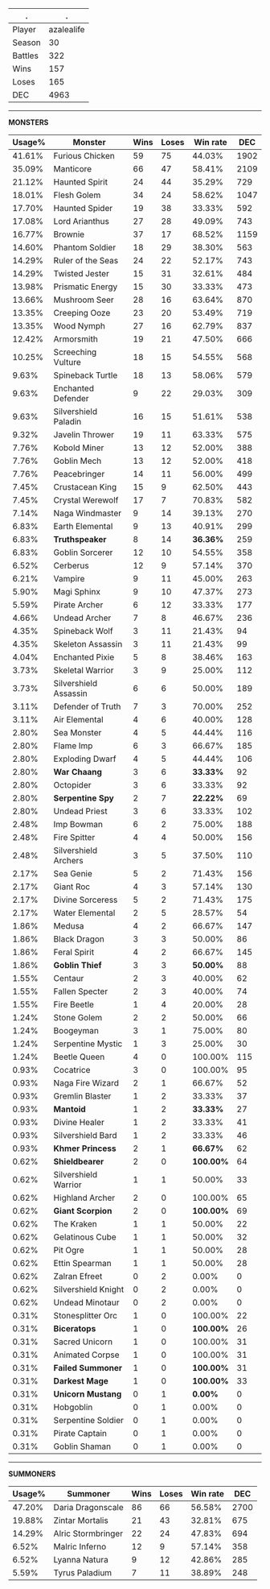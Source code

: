 .|.
|-|-
Player|azalealife
Season|30
Battles|322
Wins|157
Loses|165
DEC|4963

---
**MONSTERS**

Usage%|Monster|Wins|Loses|Win rate|DEC|
-|-|-|-|-|-|
41.61%|Furious Chicken|59|75|44.03%|1902|
35.09%|Manticore|66|47|58.41%|2109|
21.12%|Haunted Spirit|24|44|35.29%|729|
18.01%|Flesh Golem|34|24|58.62%|1047|
17.70%|Haunted Spider|19|38|33.33%|592|
17.08%|Lord Arianthus|27|28|49.09%|743|
16.77%|Brownie|37|17|68.52%|1159|
14.60%|Phantom Soldier|18|29|38.30%|563|
14.29%|Ruler of the Seas|24|22|52.17%|743|
14.29%|Twisted Jester|15|31|32.61%|484|
13.98%|Prismatic Energy|15|30|33.33%|473|
13.66%|Mushroom Seer|28|16|63.64%|870|
13.35%|Creeping Ooze|23|20|53.49%|719|
13.35%|Wood Nymph|27|16|62.79%|837|
12.42%|Armorsmith|19|21|47.50%|666|
10.25%|Screeching Vulture|18|15|54.55%|568|
9.63%|Spineback Turtle|18|13|58.06%|579|
9.63%|Enchanted Defender|9|22|29.03%|309|
9.63%|Silvershield Paladin|16|15|51.61%|538|
9.32%|Javelin Thrower|19|11|63.33%|575|
7.76%|Kobold Miner|13|12|52.00%|388|
7.76%|Goblin Mech|13|12|52.00%|418|
7.76%|Peacebringer|14|11|56.00%|499|
7.45%|Crustacean King|15|9|62.50%|443|
7.45%|Crystal Werewolf|17|7|70.83%|582|
7.14%|Naga Windmaster|9|14|39.13%|270|
6.83%|Earth Elemental|9|13|40.91%|299|
6.83%|**Truthspeaker**|8|14|**36.36%**|259|
6.83%|Goblin Sorcerer|12|10|54.55%|358|
6.52%|Cerberus|12|9|57.14%|370|
6.21%|Vampire|9|11|45.00%|263|
5.90%|Magi Sphinx|9|10|47.37%|273|
5.59%|Pirate Archer|6|12|33.33%|177|
4.66%|Undead Archer|7|8|46.67%|236|
4.35%|Spineback Wolf|3|11|21.43%|94|
4.35%|Skeleton Assassin|3|11|21.43%|99|
4.04%|Enchanted Pixie|5|8|38.46%|163|
3.73%|Skeletal Warrior|3|9|25.00%|112|
3.73%|Silvershield Assassin|6|6|50.00%|189|
3.11%|Defender of Truth|7|3|70.00%|252|
3.11%|Air Elemental|4|6|40.00%|128|
2.80%|Sea Monster|4|5|44.44%|116|
2.80%|Flame Imp|6|3|66.67%|185|
2.80%|Exploding Dwarf|4|5|44.44%|106|
2.80%|**War Chaang**|3|6|**33.33%**|92|
2.80%|Octopider|3|6|33.33%|92|
2.80%|**Serpentine Spy**|2|7|**22.22%**|69|
2.80%|Undead Priest|3|6|33.33%|102|
2.48%|Imp Bowman|6|2|75.00%|188|
2.48%|Fire Spitter|4|4|50.00%|156|
2.48%|Silvershield Archers|3|5|37.50%|110|
2.17%|Sea Genie|5|2|71.43%|156|
2.17%|Giant Roc|4|3|57.14%|130|
2.17%|Divine Sorceress|5|2|71.43%|175|
2.17%|Water Elemental|2|5|28.57%|54|
1.86%|Medusa|4|2|66.67%|147|
1.86%|Black Dragon|3|3|50.00%|86|
1.86%|Feral Spirit|4|2|66.67%|145|
1.86%|**Goblin Thief**|3|3|**50.00%**|88|
1.55%|Centaur|2|3|40.00%|62|
1.55%|Fallen Specter|2|3|40.00%|74|
1.55%|Fire Beetle|1|4|20.00%|28|
1.24%|Stone Golem|2|2|50.00%|66|
1.24%|Boogeyman|3|1|75.00%|80|
1.24%|Serpentine Mystic|1|3|25.00%|30|
1.24%|Beetle Queen|4|0|100.00%|115|
0.93%|Cocatrice|3|0|100.00%|95|
0.93%|Naga Fire Wizard|2|1|66.67%|52|
0.93%|Gremlin Blaster|1|2|33.33%|37|
0.93%|**Mantoid**|1|2|**33.33%**|27|
0.93%|Divine Healer|1|2|33.33%|41|
0.93%|Silvershield Bard|1|2|33.33%|46|
0.93%|**Khmer Princess**|2|1|**66.67%**|62|
0.62%|**Shieldbearer**|2|0|**100.00%**|64|
0.62%|Silvershield Warrior|1|1|50.00%|33|
0.62%|Highland Archer|2|0|100.00%|65|
0.62%|**Giant Scorpion**|2|0|**100.00%**|69|
0.62%|The Kraken|1|1|50.00%|22|
0.62%|Gelatinous Cube|1|1|50.00%|32|
0.62%|Pit Ogre|1|1|50.00%|28|
0.62%|Ettin Spearman|1|1|50.00%|28|
0.62%|Zalran Efreet|0|2|0.00%|0|
0.62%|Silvershield Knight|0|2|0.00%|0|
0.62%|Undead Minotaur|0|2|0.00%|0|
0.31%|Stonesplitter Orc|1|0|100.00%|22|
0.31%|**Biceratops**|1|0|**100.00%**|26|
0.31%|Sacred Unicorn|1|0|100.00%|31|
0.31%|Animated Corpse|1|0|100.00%|31|
0.31%|**Failed Summoner**|1|0|**100.00%**|31|
0.31%|**Darkest Mage**|1|0|**100.00%**|33|
0.31%|**Unicorn Mustang**|0|1|**0.00%**|0|
0.31%|Hobgoblin|0|1|0.00%|0|
0.31%|Serpentine Soldier|0|1|0.00%|0|
0.31%|Pirate Captain|0|1|0.00%|0|
0.31%|Goblin Shaman|0|1|0.00%|0|

---
**SUMMONERS**

Usage%|Summoner|Wins|Loses|Win rate|DEC|
-|-|-|-|-|-|
47.20%|Daria Dragonscale|86|66|56.58%|2700|
19.88%|Zintar Mortalis|21|43|32.81%|675|
14.29%|Alric Stormbringer|22|24|47.83%|694|
6.52%|Malric Inferno|12|9|57.14%|358|
6.52%|Lyanna Natura|9|12|42.86%|285|
5.59%|Tyrus Paladium|7|11|38.89%|248|
